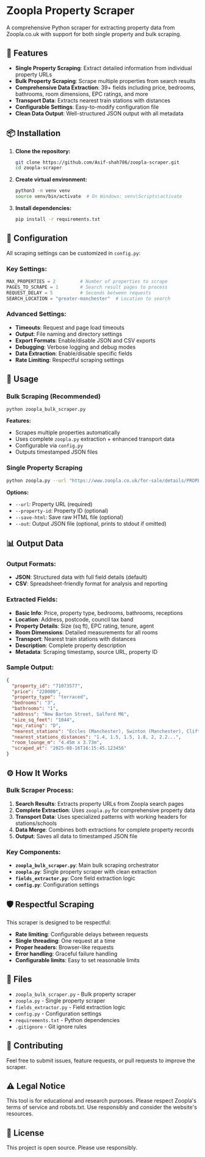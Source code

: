 # Zoopla Property Scraper

A comprehensive Python scraper for extracting property data from Zoopla.co.uk with support for both single property and bulk scraping.

## 🚀 Features

- **Single Property Scraping**: Extract detailed information from individual property URLs
- **Bulk Property Scraping**: Scrape multiple properties from search results
- **Comprehensive Data Extraction**: 39+ fields including price, bedrooms, bathrooms, room dimensions, EPC ratings, and more
- **Transport Data**: Extracts nearest train stations with distances
- **Configurable Settings**: Easy-to-modify configuration file
- **Clean Data Output**: Well-structured JSON output with all metadata

## 📦 Installation

1. **Clone the repository:**
   ```bash
   git clone https://github.com/Asif-shah786/zoopla-scraper.git
   cd zoopla-scraper
   ```

2. **Create virtual environment:**
   ```bash
   python3 -m venv venv
   source venv/bin/activate  # On Windows: venv\Scripts\activate
   ```

3. **Install dependencies:**
   ```bash
   pip install -r requirements.txt
   ```

## 🔧 Configuration

All scraping settings can be customized in `config.py`:

### Key Settings:
```python
MAX_PROPERTIES = 2         # Number of properties to scrape
PAGES_TO_SCRAPE = 1        # Search result pages to process
REQUEST_DELAY = 5          # Seconds between requests
SEARCH_LOCATION = "greater-manchester"  # Location to search
```

### Advanced Settings:
- **Timeouts**: Request and page load timeouts
- **Output**: File naming and directory settings
- **Export Formats**: Enable/disable JSON and CSV exports
- **Debugging**: Verbose logging and debug modes
- **Data Extraction**: Enable/disable specific fields
- **Rate Limiting**: Respectful scraping settings

## 🎯 Usage

### Bulk Scraping (Recommended)
```bash
python zoopla_bulk_scraper.py
```

**Features:**
- Scrapes multiple properties automatically
- Uses complete `zoopla.py` extraction + enhanced transport data
- Configurable via `config.py`
- Outputs timestamped JSON files

### Single Property Scraping
```bash
python zoopla.py --url "https://www.zoopla.co.uk/for-sale/details/PROPERTY_ID/" --out output.json
```

**Options:**
- `--url`: Property URL (required)
- `--property-id`: Property ID (optional)
- `--save-html`: Save raw HTML file (optional)
- `--out`: Output JSON file (optional, prints to stdout if omitted)

## 📊 Output Data

### Output Formats:
- **JSON**: Structured data with full field details (default)
- **CSV**: Spreadsheet-friendly format for analysis and reporting

### Extracted Fields:
- **Basic Info**: Price, property type, bedrooms, bathrooms, receptions
- **Location**: Address, postcode, council tax band
- **Property Details**: Size (sq ft), EPC rating, tenure, agent
- **Room Dimensions**: Detailed measurements for all rooms
- **Transport**: Nearest train stations with distances
- **Description**: Complete property description
- **Metadata**: Scraping timestamp, source URL, property ID

### Sample Output:
```json
{
  "property_id": "71073577",
  "price": "220000",
  "property_type": "terraced",
  "bedrooms": "3",
  "bathrooms": "1",
  "address": "New Barton Street, Salford M6",
  "size_sq_feet": "1044",
  "epc_rating": "D",
  "nearest_stations": "Eccles (Manchester), Swinton (Manchester), Clifton (Manchester)...",
  "nearest_stations_distances": "1.4, 1.5, 1.5, 1.8, 2, 2.2...",
  "room_lounge_m": "4.45m x 3.73m",
  "scraped_at": "2025-08-16T16:15:45.123456"
}
```

## ⚙️ How It Works

### Bulk Scraper Process:
1. **Search Results**: Extracts property URLs from Zoopla search pages
2. **Complete Extraction**: Uses `zoopla.py` for comprehensive property data
3. **Transport Data**: Uses specialized patterns with working headers for stations/schools
4. **Data Merge**: Combines both extractions for complete property records
5. **Output**: Saves all data to timestamped JSON file

### Key Components:
- **`zoopla_bulk_scraper.py`**: Main bulk scraping orchestrator
- **`zoopla.py`**: Single property scraper with clean extraction
- **`fields_extractor.py`**: Core field extraction logic
- **`config.py`**: Configuration settings

## 🛡️ Respectful Scraping

This scraper is designed to be respectful:
- **Rate limiting**: Configurable delays between requests
- **Single threading**: One request at a time
- **Proper headers**: Browser-like requests
- **Error handling**: Graceful failure handling
- **Configurable limits**: Easy to set reasonable limits

## 📁 Files

- `zoopla_bulk_scraper.py` - Bulk property scraper
- `zoopla.py` - Single property scraper
- `fields_extractor.py` - Field extraction logic
- `config.py` - Configuration settings
- `requirements.txt` - Python dependencies
- `.gitignore` - Git ignore rules

## 🤝 Contributing

Feel free to submit issues, feature requests, or pull requests to improve the scraper.

## ⚠️ Legal Notice

This tool is for educational and research purposes. Please respect Zoopla's terms of service and robots.txt. Use responsibly and consider the website's resources.

## 📝 License

This project is open source. Please use responsibly.
